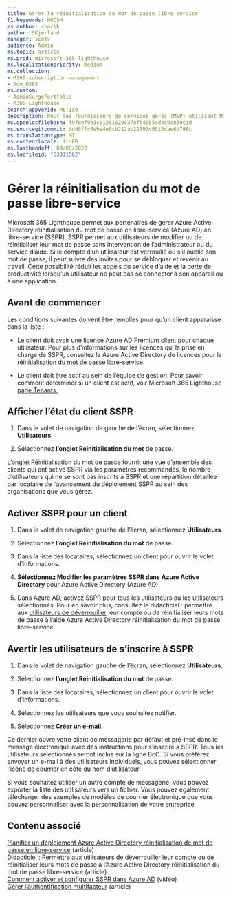 ```yaml
---
title: Gérer la réinitialisation du mot de passe libre-service
f1.keywords: NOCSH
ms.author: sharik
author: SKjerland
manager: scotv
audience: Admin
ms.topic: article
ms.prod: microsoft-365-lighthouse
ms.localizationpriority: medium
ms.collection:
- M365-subscription-management
- Adm_O365
ms.custom:
- AdminSurgePortfolio
- M365-Lighthouse
search.appverid: MET150
description: Pour les fournisseurs de services gérés (MSP) utilisant Microsoft 365 Lighthouse, découvrez comment gérer la réinitialisation de mot de passe en libre-service.
ms.openlocfilehash: f9f8ef9a3c81281629c378fb4b55cd4c9a839c1d
ms.sourcegitcommit: bdd6ffc6ebe4e6cb212ab22793d9513dae6d798c
ms.translationtype: MT
ms.contentlocale: fr-FR
ms.lasthandoff: 03/08/2022
ms.locfileid: "63311562"
---
```

# <a name="manage-self-service-password-reset"></a>Gérer la réinitialisation du mot de passe libre-service

Microsoft 365 Lighthouse permet aux partenaires de gérer Azure Active Directory réinitialisation du mot de passe en libre-service (Azure AD) en libre-service (SSPR). SSPR permet aux utilisateurs de modifier ou de réinitialiser leur mot de passe sans intervention de l’administrateur ou du service d’aide. Si le compte d’un utilisateur est verrouillé ou s’il oublie son mot de passe, il peut suivre des invites pour se débloquer et revenir au travail. Cette possibilité réduit les appels du service d’aide et la perte de productivité lorsqu’un utilisateur ne peut pas se connecter à son appareil ou à une application.

## <a name="before-you-begin"></a>Avant de commencer

Les conditions suivantes doivent être remplies pour qu’un client apparaisse dans la liste :

- Le client doit avoir une licence Azure AD Premium client pour chaque utilisateur. Pour plus d’informations sur les licences qui la prise en charge de SSPR, consultez la Azure Active Directory de licences pour la [réinitialisation du mot de passe libre-service](/azure/active-directory/authentication/concept-sspr-licensing).

- Le client doit être actif au sein de l’équipe de gestion. Pour savoir comment déterminer si un client est actif, voir Microsoft 365 Lighthouse [page Tenants.](m365-lighthouse-tenants-page-overview.md)

## <a name="view-sspr-tenant-status"></a>Afficher l’état du client SSPR

1. Dans le volet de navigation de gauche de l’écran, sélectionnez **Utilisateurs**.

2. Sélectionnez **l’onglet Réinitialisation du mot** de passe.

L’onglet Réinitialisation du mot de passe fournit une vue d’ensemble des clients qui ont activé SSPR via les paramètres recommandés, le nombre d’utilisateurs qui ne se sont pas inscrits à SSPR et une répartition détaillée par locataire de l’avancement du déploiement SSPR au sein des organisations que vous gérez.

## <a name="enable-sspr-for-a-tenant"></a>Activer SSPR pour un client

1. Dans le volet de navigation gauche de l’écran, sélectionnez **Utilisateurs**.

2. Sélectionnez **l’onglet Réinitialisation du mot** de passe.

3. Dans la liste des locataires, sélectionnez un client pour ouvrir le volet d’informations.

4. **Sélectionnez Modifier les paramètres SSPR dans Azure Active Directory** pour Azure Active Directory (Azure AD).

5. Dans Azure AD, activez SSPR pour tous les utilisateurs ou les utilisateurs sélectionnés. Pour en savoir plus, consultez le didacticiel : permettre aux [utilisateurs de déverrouiller](/azure/active-directory/authentication/tutorial-enable-sspr) leur compte ou de réinitialiser leurs mots de passe à l’aide Azure Active Directory réinitialisation du mot de passe libre-service.

## <a name="notify-users-to-register-for-sspr"></a>Avertir les utilisateurs de s’inscrire à SSPR

1. Dans le volet de navigation gauche de l’écran, sélectionnez **Utilisateurs**.

2. Sélectionnez **l’onglet Réinitialisation du mot** de passe.

3. Dans la liste des locataires, sélectionnez un client pour ouvrir le volet d’informations.

4. Sélectionnez les utilisateurs que vous souhaitez notifier.

5. Sélectionnez **Créer un e-mail**.

Ce dernier ouvre votre client de messagerie par défaut et pré-insé dans le message électronique avec des instructions pour s’inscrire à SSPR. Tous les utilisateurs sélectionnés seront inclus sur la ligne  BcC. Si vous préférez envoyer un e-mail à des utilisateurs individuels, vous pouvez sélectionner l’icône de courrier en côté du nom d’utilisateur.

Si vous souhaitez utiliser un autre compte de messagerie, vous pouvez exporter la liste des utilisateurs vers un fichier. Vous pouvez également télécharger des exemples de modèles de courrier électronique que vous pouvez personnaliser avec la personnalisation de votre entreprise.

## <a name="related-content"></a>Contenu associé

[Planifier un déploiement Azure Active Directory réinitialisation de mot de passe en libre-service](/azure/active-directory/authentication/howto-sspr-deployment) (article)\
[Didacticiel : Permettre aux utilisateurs de déverrouiller](/azure/active-directory/authentication/tutorial-enable-sspr) leur compte ou de réinitialiser leurs mots de passe à l’Azure Active Directory réinitialisation du mot de passe libre-service (article)\
[Comment activer et configurer SSPR dans Azure AD](https://www.youtube.com/watch?v=rA8TvhNcCvQ) (vidéo)\
[Gérer l’authentification multifacteur](m365-lighthouse-manage-mfa.md) (article)
